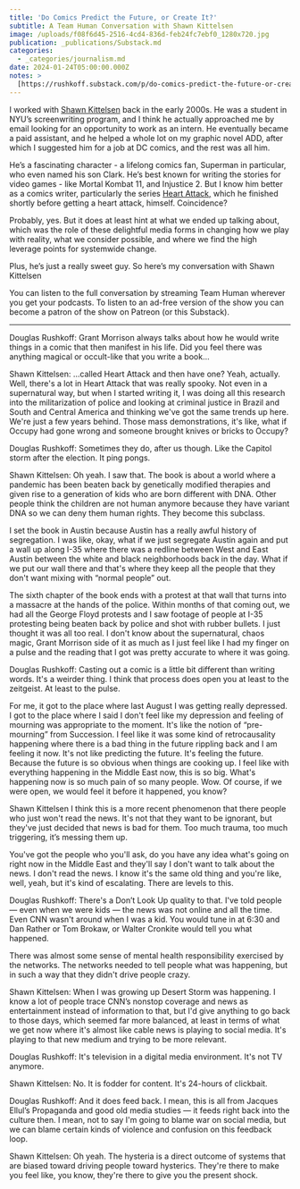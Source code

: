 ```yaml
---
title: 'Do Comics Predict the Future, or Create It?'
subtitle: A Team Human Conversation with Shawn Kittelsen
image: /uploads/f08f6d45-2516-4cd4-836d-feb24fc7ebf0_1280x720.jpg
publication: _publications/Substack.md
categories:
  - _categories/journalism.md
date: 2024-01-24T05:00:00.000Z
notes: >
  [https://rushkoff.substack.com/p/do-comics-predict-the-future-or-create](https://rushkoff.substack.com/p/do-comics-predict-the-future-or-create)
---
```


I worked with [Shawn Kittelsen](https://www.shawnkittelsen.com/) back in the early 2000s. He was a student in NYU’s screenwriting program, and I think he actually approached me by email looking for an opportunity to work as an intern. He eventually became a paid assistant, and he helped a whole lot on my graphic novel ADD, after which I suggested him for a job at DC comics, and the rest was all him.

He’s a fascinating character - a lifelong comics fan, Superman in particular, who even named his son Clark. He’s best known for writing the stories for video games - like Mortal Kombat 11, and Injustice 2. But I know him better as a comics writer, particularly the series [Heart Attack](https://imagecomics.com/comics/releases/heart-attack-tp)[,](https://imagecomics.com/comics/releases/heart-attack-tp) which he finished shortly before getting a heart attack, himself. Coincidence?

Probably, yes. But it does at least hint at what we ended up talking about, which was the role of these delightful media forms in changing how we play with reality, what we consider possible, and where we find the high leverage points for systemwide change.

Plus, he’s just a really sweet guy. So here’s my conversation with Shawn Kittelsen

You can listen to the full conversation by streaming Team Human wherever you get your podcasts. To listen to an ad-free version of the show you can become a patron of the show on Patreon (or this Substack).

***

Douglas Rushkoff:
Grant Morrison always talks about how he would write things in a comic that then manifest in his life. Did you feel there was anything magical or occult-like that you write a book…

Shawn Kittelsen:
…called Heart Attack and then have one? Yeah, actually. Well, there's a lot in Heart Attack that was really spooky. Not even in a supernatural way, but when I started writing it, I was doing all this research into the militarization of police and looking at criminal justice in Brazil and South and Central America and thinking we've got the same trends up here. We're just a few years behind. Those mass demonstrations, it's like, what if Occupy had gone wrong and someone brought knives or bricks to Occupy?

Douglas Rushkoff:
Sometimes they do, after us though. Like the Capitol storm after the election. It ping pongs.

Shawn Kittelsen:
Oh yeah. I saw that. The book is about a world where a pandemic has been beaten back by genetically modified therapies and given rise to a generation of kids who are born different with DNA. Other people think the children are not human anymore because they have variant DNA so we can deny them human rights. They become this subclass.

I set the book in Austin because Austin has a really awful history of segregation. I was like, okay, what if we just segregate Austin again and put a wall up along I-35 where there was a redline between West and East Austin between the white and black neighborhoods back in the day. What if we put our wall there and that's where they keep all the people that they don't want mixing with “normal people” out.

The sixth chapter of the book ends with a protest at that wall that turns into a massacre at the hands of the police. Within months of that coming out, we had all the George Floyd protests and I saw footage of people at I-35 protesting being beaten back by police and shot with rubber bullets. I just thought it was all too real. I don't know about the supernatural, chaos magic, Grant Morrison side of it as much as I just feel like I had my finger on a pulse and the reading that I got was pretty accurate to where it was going.

Douglas Rushkoff:
Casting out a comic is a little bit different than writing words. It's a weirder thing. I think that process does open you at least to the zeitgeist. At least to the pulse.

For me, it got to the place where last August I was getting really depressed. I got to the place where I said I don't feel like my depression and feeling of mourning was appropriate to the moment. It's like the notion of “pre-mourning” from Succession. I feel like it was some kind of retrocausality happening where there is a bad thing in the future rippling back and I am feeling it now. It's not like predicting the future. It's feeling the future. Because the future is so obvious when things are cooking up. I feel like with everything happening in the Middle East now, this is so big. What's happening now is so much pain of so many people. Wow. Of course, if we were open, we would feel it before it happened, you know?

Shawn Kittelsen
I think this is a more recent phenomenon that there people who just won't read the news. It's not that they want to be ignorant, but they've just decided that news is bad for them. Too much trauma, too much triggering, it’s messing them up.

You've got the people who you'll ask, do you have any idea what's going on right now in the Middle East and they'll say I don't want to talk about the news. I don't read the news. I know it's the same old thing and you're like, well, yeah, but it's kind of escalating. There are levels to this.

Douglas Rushkoff:
There's a Don’t Look Up quality to that. I've told people — even when we were kids — the news was not online and all the time. Even CNN wasn't around when I was a kid. You would tune in at 6:30 and Dan Rather or Tom Brokaw, or Walter Cronkite would tell you what happened.

There was almost some sense of mental health responsibility exercised by the networks. The networks needed to tell people what was happening, but in such a way that they didn't drive people crazy.

Shawn Kittelsen:
When I was growing up Desert Storm was happening. I know a lot of people trace CNN’s nonstop coverage and news as entertainment instead of information to that, but I'd give anything to go back to those days, which seemed far more balanced, at least in terms of what we get now where it's almost like cable news is playing to social media. It's playing to that new medium and trying to be more relevant.

Douglas Rushkoff:
It's television in a digital media environment. It's not TV anymore.

Shawn Kittelsen:
No. It is fodder for content. It's 24-hours of clickbait.

Douglas Rushkoff:
And it does feed back. I mean, this is all from Jacques Ellul’s Propaganda and good old media studies — it feeds right back into the culture then. I mean, not to say I'm going to blame war on social media, but we can blame certain kinds of violence and confusion on this feedback loop.

Shawn Kittelsen:
Oh yeah. The hysteria is a direct outcome of systems that are biased toward driving people toward hysterics. They're there to make you feel like, you know, they're there to give you the present shock. 
